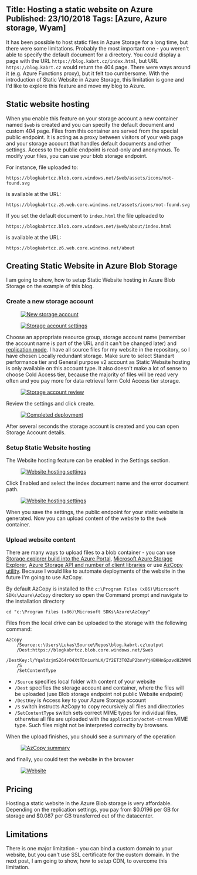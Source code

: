 Title: Hosting a static website on Azure
Published: 23/10/2018
Tags: [Azure, Azure storage, Wyam]
---

It has been possible to host static files in Azure Storage for a long time, but there were some limitations. Probably the most important one - you weren't able to specify the default document for a directory. You could display a page with the URL `https://blog.kabrt.cz/index.html`, but URL `https://blog.kabrt.cz` would return the 404 page. There were ways around it (e.g. Azure Functions proxy), but it felt too cumbersome. With the introduction of Static Website in Azure Storage, this limitation is gone and I'd like to explore this feature and move my blog to Azure.

## Static website hosting
When you enable this feature on your storage account a new container named `$web` is created and you can specify the default document and custom 404 page. Files from this container are served from the special public endpoint. It is acting as a proxy between visitors of your web page and your storage account that handles default documents and other settings. Access to the public endpoint is read-only and anonymous. To modify your files, you can use your blob storage endpoint.

For instance, file uploaded to:

    https://blogkabrtcz.blob.core.windows.net/$web/assets/icons/not-found.svg
    
is available at the URL:

    https://blogkabrtcz.z6.web.core.windows.net/assets/icons/not-found.svg

If you set the default document to `index.html` the file uploaded to
    
    https://blogkabrtcz.blob.core.windows.net/$web/about/index.html

is available at the URL:

    https://blogkabrtcz.z6.web.core.windows.net/about

## Creating Static Website in Azure Blob Storage

I am going to show, how to setup Static Website hosting in Azure Blob Storage on the example of this blog.

### Create a new storage account

<figure class="figure w-100 text-center">
    <a href="/content/2018-10-hosting-static-website-on-azure/01-new-storage-account.png" data-toggle="lightbox">
        <img src="/content/2018-10-hosting-static-website-on-azure/01-new-storage-account_t.png" class="figure-img img-fluid" alt="New storage account">
    </a>
</figure>

<figure class="figure w-100 text-center">
    <a href="/content/2018-10-hosting-static-website-on-azure/02-storage-account-settings.png" data-toggle="lightbox">
        <img src="/content/2018-10-hosting-static-website-on-azure/02-storage-account-settings_t.png" class="figure-img img-fluid" alt="Storage account settings">
    </a>
</figure>

Choose an appropriate resource group, storage account name (remember the account name is part of the URL and it can't be changed later) and [replication mode](https://docs.microsoft.com/en-us/azure/storage/common/storage-redundancy). I have all source files for my website in the repository, so I have chosen Locally redundant storage. Make sure to select Standart performance tier and General purpose v2 account as Static Website hosting is only available on this account type. It also doesn't make a lot of sense to choose Cold Access tier, because the majority of files will be read very often and you pay more for data retrieval form Cold Access tier storage.

<figure class="figure w-100 text-center">
    <a href="/content/2018-10-hosting-static-website-on-azure/03-storage-review.png" data-toggle="lightbox">
        <img src="/content/2018-10-hosting-static-website-on-azure/03-storage-review_t.png" class="figure-img img-fluid" alt="Storage account review">
    </a>
</figure>

Review the settings and click create.

<figure class="figure w-100 text-center">
    <a href="/content/2018-10-hosting-static-website-on-azure/04-storage-deployed.png" data-toggle="lightbox">
        <img src="/content/2018-10-hosting-static-website-on-azure/04-storage-deployed_t.png" class="figure-img img-fluid" alt="Completed deployment">
    </a>
</figure>

After several seconds the storage account is created and you can open Storage Account details.

### Setup Static Website hosting

The Website hosting feature can be enabled in the Settings section.

<figure class="figure w-100 text-center">
    <a href="/content/2018-10-hosting-static-website-on-azure/05-website-hosting.png" data-toggle="lightbox">
        <img src="/content/2018-10-hosting-static-website-on-azure/05-website-hosting_t.png" class="figure-img img-fluid" alt="Website hosting settings">
    </a>
</figure>

Click Enabled and select the index document name and the error document path.

<figure class="figure w-100 text-center">
    <a href="/content/2018-10-hosting-static-website-on-azure/06-website-hosting.png" data-toggle="lightbox">
        <img src="/content/2018-10-hosting-static-website-on-azure/06-website-hosting_t.png" class="figure-img img-fluid" alt="Website hosting settings">
    </a>
</figure>

When you save the settings, the public endpoint for your static website is generated. Now you can upload content of the website to the `$web` container.

### Upload website content

There are many ways to upload files to a blob container - you can use <a href="/content/2018-10-hosting-static-website-on-azure/07-portal-storage-explorer.png" data-toggle="lightbox">Storage explorer build into the Azure Portal</a>, [Microsoft Azure Storage Explorer](https://azure.microsoft.com/en-us/features/storage-explorer/), [Azure Storage API and number of client libraries](https://docs.microsoft.com/en-us/azure/storage/blobs/storage-quickstart-blobs-dotnet) or use [AzCopy utility](https://docs.microsoft.com/en-us/azure/storage/common/storage-use-azcopy
). Because I would like to automate deployments of the website in the future I'm going to use AzCopy.


By default AzCopy is installed to the `c:\Program Files (x86)\Microsoft SDKs\Azure\AzCopy` directory so open the Command prompt and navigate to the installation directory

```
cd "c:\Program Files (x86)\Microsoft SDKs\Azure\AzCopy"
```

Files from the local drive can be uploaded to the storage with the following command: 

```
AzCopy 
    /Source:c:\Users\Lukas\Source\Repos\blog.kabrt.cz\output 
    /Dest:https://blogkabrtcz.blob.core.windows.net/$web 
    /DestKey:l/YqaldzjmS264r04XtTDniurhLK/IY2ET3T0ZuP2bnvYj4BKHnGpzvd82NNWD8Pk1uCVEzAdKvRyVZSHfGCkg== 
    /S 
    /SetContentType
```

* `/Source` specifies local folder with content of your website
* `/Dest` specifies the storage account and container, where the files will be uploaded (use Blob storage endpoint not public Website endpoint)
* `/DestKey` is Access key to your Azure Storage account
* `/S` switch instructs AzCopy to copy recursively all files and directories
* `/SetContentType` switch sets correct MIME types for individual files, otherwise all file are uploaded with the `application/octet-stream` MIME type. Such files might not be interpreted correclty by browsers.

When the upload finishes, you should see a summary of the operation

<figure class="figure w-100 text-center">
    <a href="/content/2018-10-hosting-static-website-on-azure/08-azcopy-summary.png" data-toggle="lightbox">
        <img src="/content/2018-10-hosting-static-website-on-azure/08-azcopy-summary_t.png" class="figure-img img-fluid" alt="AzCopy summary">
    </a>
</figure>

and finally, you could test the website in the browser

<figure class="figure w-100 text-center">
    <a href="/content/2018-10-hosting-static-website-on-azure/09-website.png" data-toggle="lightbox">
        <img src="/content/2018-10-hosting-static-website-on-azure/09-website_t.png" class="figure-img img-fluid" alt="Website">
    </a>
</figure>

## Pricing
Hosting a static website in the Azure Blob storage is very affordable. Depending on the replication settings, you pay from $0.0196 per GB for storage and $0.087 per GB transferred out of the datacenter.

## Limitations

There is one major limitation - you can bind a custom domain to your website, but you can't use SSL certificate for the custom domain. In the next post, I am going to show, how to setup CDN, to overcome this limitation.
